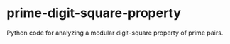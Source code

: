 # prime-digit-square-property
Python code for analyzing a modular digit-square property of prime pairs.
